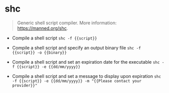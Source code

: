 # shc
> Generic shell script compiler.
> More information: <https://manned.org/shc>.

- Compile a shell script
`shc -f {{script}}`

- Compile a shell script and specify an output binary file
`shc -f {{script}} -o {{binary}}`

- Compile a shell script and set an expiration date for the executable
`shc -f {{script}} -e {{dd/mm/yyyy}}`

- Compile a shell script and set a message to display upon expiration
`shc -f {{script}} -e {{dd/mm/yyyy}} -m "{{Please contact your provider}}"`
